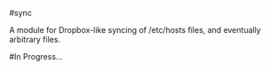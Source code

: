 #sync

A module for Dropbox-like syncing of /etc/hosts files, and eventually arbitrary files.

#In Progress...
